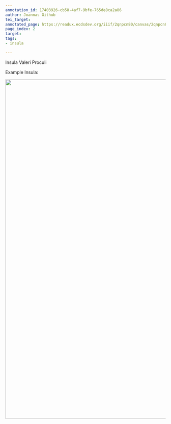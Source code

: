 ```yaml
---
annotation_id: 17403926-cb58-4af7-9bfe-765de8ca2a86
author: Joannas Github
tei_target: 
annotated_page: https://readux.ecdsdev.org/iiif/2qnpcn80/canvas/2qnpcn80_00000003.jpg
page_index: 2
target: 
tags:
- insula

---
```

<p>Insula Valeri Proculi</p>
<p>Example Insula:</p>
<p><img src="https://upload.wikimedia.org/wikipedia/commons/f/f4/Insula_in_Ostia.jpg" alt="" width="1600" height="1063" /></p>